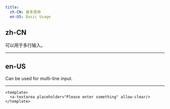 ```yaml
title:
  zh-CN: 基本使用
  en-US: Basic Usage
```

## zh-CN

可以用于多行输入。

---

## en-US

Can be used for multi-line input.

---

```vue
<template>
  <a-textarea placeholder="Please enter something" allow-clear/>
</template>
```
